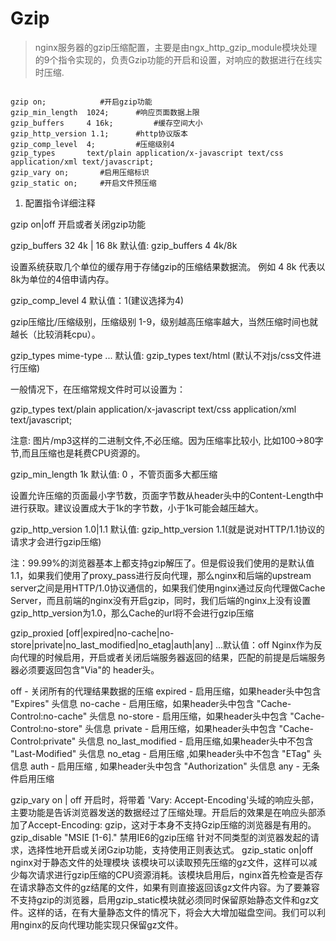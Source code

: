 # Gzip
> nginx服务器的gzip压缩配置，主要是由ngx_http_gzip_module模块处理的9个指令实现的，负责Gzip功能的开启和设置，对响应的数据进行在线实时压缩.


```shell

gzip on;            #开启gzip功能
gzip_min_length  1024;      #响应页面数据上限
gzip_buffers     4 16k;         #缓存空间大小
gzip_http_version 1.1;      #http协议版本
gzip_comp_level  4;         #压缩级别4
gzip_types       text/plain application/x-javascript text/css application/xml text/javascript;
gzip_vary on;       #启用压缩标识
gzip_static on;     #开启文件预压缩

```



1. 配置指令详细注释

gzip on|off 开启或者关闭gzip功能

gzip_buffers 32 4k | 16 8k  默认值: gzip_buffers 4 4k/8k

设置系统获取几个单位的缓存用于存储gzip的压缩结果数据流。 例如 4 8k 代表以8k为单位的4倍申请内存。

gzip_comp_level 4  默认值：1(建议选择为4)

gzip压缩比/压缩级别，压缩级别 1-9，级别越高压缩率越大，当然压缩时间也就越长（比较消耗cpu）。

gzip_types mime-type ...   默认值: gzip_types text/html (默认不对js/css文件进行压缩)

一般情况下，在压缩常规文件时可以设置为：

gzip_types text/plain application/x-javascript text/css application/xml text/javascript;

注意: 图片/mp3这样的二进制文件,不必压缩。因为压缩率比较小, 比如100->80字节,而且压缩也是耗费CPU资源的。

gzip_min_length 1k   默认值: 0 ，不管页面多大都压缩

设置允许压缩的页面最小字节数，页面字节数从header头中的Content-Length中进行获取。建议设置成大于1k的字节数，小于1k可能会越压越大。

gzip_http_version 1.0|1.1  默认值: gzip_http_version 1.1(就是说对HTTP/1.1协议的请求才会进行gzip压缩)

注：99.99%的浏览器基本上都支持gzip解压了。但是假设我们使用的是默认值1.1，如果我们使用了proxy_pass进行反向代理，那么nginx和后端的upstream server之间是用HTTP/1.0协议通信的，如果我们使用nginx通过反向代理做Cache Server，而且前端的nginx没有开启gzip，同时，我们后端的nginx上没有设置gzip_http_version为1.0，那么Cache的url将不会进行gzip压缩

gzip_proxied [off|expired|no-cache|no-store|private|no_last_modified|no_etag|auth|any] ...默认值：off
Nginx作为反向代理的时候启用，开启或者关闭后端服务器返回的结果，匹配的前提是后端服务器必须要返回包含"Via"的 header头。

off - 关闭所有的代理结果数据的压缩
expired - 启用压缩，如果header头中包含 "Expires" 头信息
no-cache - 启用压缩，如果header头中包含 "Cache-Control:no-cache" 头信息
no-store - 启用压缩，如果header头中包含 "Cache-Control:no-store" 头信息
private - 启用压缩，如果header头中包含 "Cache-Control:private" 头信息
no_last_modified - 启用压缩,如果header头中不包含 "Last-Modified" 头信息
no_etag - 启用压缩 ,如果header头中不包含 "ETag" 头信息
auth - 启用压缩 , 如果header头中包含 "Authorization" 头信息
any - 无条件启用压缩

gzip_vary on | off
开启时，将带着  'Vary: Accept-Encoding'头域的响应头部，主要功能是告诉浏览器发送的数据经过了压缩处理。开启后的效果是在响应头部添加了Accept-Encoding: gzip，这对于本身不支持Gzip压缩的浏览器是有用的。
gzip_disable "MSIE [1-6]."  禁用IE6的gzip压缩
针对不同类型的浏览器发起的请求，选择性地开启或关闭Gzip功能，支持使用正则表达式。
gzip_static on|off
nginx对于静态文件的处理模块
该模块可以读取预先压缩的gz文件，这样可以减少每次请求进行gzip压缩的CPU资源消耗。该模块启用后，nginx首先检查是否存在请求静态文件的gz结尾的文件，如果有则直接返回该gz文件内容。为了要兼容不支持gzip的浏览器，启用gzip_static模块就必须同时保留原始静态文件和gz文件。这样的话，在有大量静态文件的情况下，将会大大增加磁盘空间。我们可以利用nginx的反向代理功能实现只保留gz文件。
